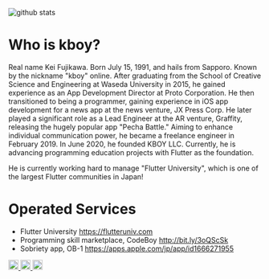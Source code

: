 ![github stats](https://github-readme-stats.vercel.app/api?username=kboy-silvergym&show_icons=true&theme=vue&count_private=true)

# Who is kboy?
Real name Kei Fujikawa. Born July 15, 1991, and hails from Sapporo. Known by the nickname "kboy" online. After graduating from the School of Creative Science and Engineering at Waseda University in 2015, he gained experience as an App Development Director at Proto Corporation. He then transitioned to being a programmer, gaining experience in iOS app development for a news app at the news venture, JX Press Corp. He later played a significant role as a Lead Engineer at the AR venture, Graffity, releasing the hugely popular app "Pecha Battle." Aiming to enhance individual communication power, he became a freelance engineer in February 2019. In June 2020, he founded KBOY LLC. Currently, he is advancing programming education projects with Flutter as the foundation.

He is currently working hard to manage "Flutter University", which is one of the largest Flutter communities in Japan!

# Operated Services
- Flutter University https://flutteruniv.com
- Programming skill marketplace, CodeBoy http://bit.ly/3oQScSk
- Sobriety app, OB-1 https://apps.apple.com/jp/app/id1666271955

<p align="left"> 
  </a>
     <a href="https://www.youtube.com/channel/UCevPBAKPBSgJIHU-vSeltlw">
    <img height="20" src="https://img.shields.io/youtube/channel/subscribers/UCevPBAKPBSgJIHU-vSeltlw?style=flat" />
  </a>
  <a href="http://twitter.com/kboy_silvergym">
    <img height="20" src="https://img.shields.io/twitter/follow/kboy_silvergym?label=Twitter&logo=twitter&style=flat" />
  </a>
  <a href="http://qiita.com/kboy">
    <img height="20" src="https://qiita-badge.apiapi.app/s/kboy/contributions.svg" />   
</p>
